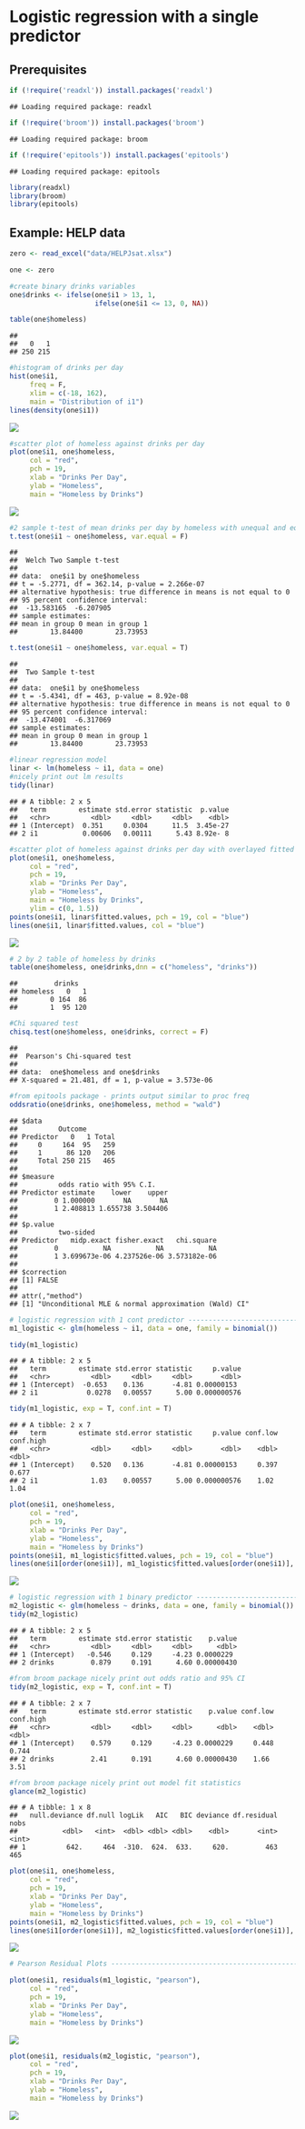 Logistic regression with a single predictor
================

## Prerequisites

``` r
if (!require('readxl')) install.packages('readxl') 
```

    ## Loading required package: readxl

``` r
if (!require('broom')) install.packages('broom') 
```

    ## Loading required package: broom

``` r
if (!require('epitools')) install.packages('epitools') 
```

    ## Loading required package: epitools

``` r
library(readxl)
library(broom)
library(epitools)
```

## Example: HELP data

``` r
zero <- read_excel("data/HELPJsat.xlsx")

one <- zero

#create binary drinks variables
one$drinks <- ifelse(one$i1 > 13, 1, 
                     ifelse(one$i1 <= 13, 0, NA))
```

``` r
table(one$homeless)
```

    ## 
    ##   0   1 
    ## 250 215

``` r
#histogram of drinks per day
hist(one$i1, 
     freq = F, 
     xlim = c(-18, 162), 
     main = "Distribution of i1")
lines(density(one$i1))
```

![](BS820_class1_lecture_files/figure-gfm/unnamed-chunk-4-1.png)<!-- -->

``` r
#scatter plot of homeless against drinks per day
plot(one$i1, one$homeless, 
     col = "red",
     pch = 19,
     xlab = "Drinks Per Day",
     ylab = "Homeless",
     main = "Homeless by Drinks")
```

![](BS820_class1_lecture_files/figure-gfm/unnamed-chunk-4-2.png)<!-- -->

``` r
#2 sample t-test of mean drinks per day by homeless with unequal and equal variance
t.test(one$i1 ~ one$homeless, var.equal = F)
```

    ## 
    ##  Welch Two Sample t-test
    ## 
    ## data:  one$i1 by one$homeless
    ## t = -5.2771, df = 362.14, p-value = 2.266e-07
    ## alternative hypothesis: true difference in means is not equal to 0
    ## 95 percent confidence interval:
    ##  -13.583165  -6.207905
    ## sample estimates:
    ## mean in group 0 mean in group 1 
    ##        13.84400        23.73953

``` r
t.test(one$i1 ~ one$homeless, var.equal = T)
```

    ## 
    ##  Two Sample t-test
    ## 
    ## data:  one$i1 by one$homeless
    ## t = -5.4341, df = 463, p-value = 8.92e-08
    ## alternative hypothesis: true difference in means is not equal to 0
    ## 95 percent confidence interval:
    ##  -13.474001  -6.317069
    ## sample estimates:
    ## mean in group 0 mean in group 1 
    ##        13.84400        23.73953

``` r
#linear regression model
linar <- lm(homeless ~ i1, data = one)
#nicely print out lm results
tidy(linar)
```

    ## # A tibble: 2 x 5
    ##   term        estimate std.error statistic  p.value
    ##   <chr>          <dbl>     <dbl>     <dbl>    <dbl>
    ## 1 (Intercept)  0.351     0.0304      11.5  3.45e-27
    ## 2 i1           0.00606   0.00111      5.43 8.92e- 8

``` r
#scatter plot of homeless against drinks per day with overlayed fitted values
plot(one$i1, one$homeless, 
     col = "red",
     pch = 19,
     xlab = "Drinks Per Day",
     ylab = "Homeless",
     main = "Homeless by Drinks",
     ylim = c(0, 1.5))
points(one$i1, linar$fitted.values, pch = 19, col = "blue")
lines(one$i1, linar$fitted.values, col = "blue")
```

![](BS820_class1_lecture_files/figure-gfm/unnamed-chunk-7-1.png)<!-- -->

``` r
# 2 by 2 table of homeless by drinks
table(one$homeless, one$drinks,dnn = c("homeless", "drinks"))
```

    ##         drinks
    ## homeless   0   1
    ##        0 164  86
    ##        1  95 120

``` r
#Chi squared test
chisq.test(one$homeless, one$drinks, correct = F)
```

    ## 
    ##  Pearson's Chi-squared test
    ## 
    ## data:  one$homeless and one$drinks
    ## X-squared = 21.481, df = 1, p-value = 3.573e-06

``` r
#from epitools package - prints output similar to proc freq
oddsratio(one$drinks, one$homeless, method = "wald")
```

    ## $data
    ##          Outcome
    ## Predictor   0   1 Total
    ##     0     164  95   259
    ##     1      86 120   206
    ##     Total 250 215   465
    ## 
    ## $measure
    ##          odds ratio with 95% C.I.
    ## Predictor estimate    lower    upper
    ##         0 1.000000       NA       NA
    ##         1 2.408813 1.655738 3.504406
    ## 
    ## $p.value
    ##          two-sided
    ## Predictor   midp.exact fisher.exact   chi.square
    ##         0           NA           NA           NA
    ##         1 3.699673e-06 4.237526e-06 3.573182e-06
    ## 
    ## $correction
    ## [1] FALSE
    ## 
    ## attr(,"method")
    ## [1] "Unconditional MLE & normal approximation (Wald) CI"

``` r
# logistic regression with 1 cont predictor -------------------------------
m1_logistic <- glm(homeless ~ i1, data = one, family = binomial())

tidy(m1_logistic)
```

    ## # A tibble: 2 x 5
    ##   term        estimate std.error statistic     p.value
    ##   <chr>          <dbl>     <dbl>     <dbl>       <dbl>
    ## 1 (Intercept)  -0.653    0.136       -4.81 0.00000153 
    ## 2 i1            0.0278   0.00557      5.00 0.000000576

``` r
tidy(m1_logistic, exp = T, conf.int = T)
```

    ## # A tibble: 2 x 7
    ##   term        estimate std.error statistic     p.value conf.low conf.high
    ##   <chr>          <dbl>     <dbl>     <dbl>       <dbl>    <dbl>     <dbl>
    ## 1 (Intercept)    0.520   0.136       -4.81 0.00000153     0.397     0.677
    ## 2 i1             1.03    0.00557      5.00 0.000000576    1.02      1.04

``` r
plot(one$i1, one$homeless, 
     col = "red",
     pch = 19,
     xlab = "Drinks Per Day",
     ylab = "Homeless",
     main = "Homeless by Drinks")
points(one$i1, m1_logistic$fitted.values, pch = 19, col = "blue")
lines(one$i1[order(one$i1)], m1_logistic$fitted.values[order(one$i1)], col = "blue")
```

![](BS820_class1_lecture_files/figure-gfm/unnamed-chunk-8-1.png)<!-- -->

``` r
# logistic regression with 1 binary predictor -----------------------------
m2_logistic <- glm(homeless ~ drinks, data = one, family = binomial())
tidy(m2_logistic)
```

    ## # A tibble: 2 x 5
    ##   term        estimate std.error statistic    p.value
    ##   <chr>          <dbl>     <dbl>     <dbl>      <dbl>
    ## 1 (Intercept)   -0.546     0.129     -4.23 0.0000229 
    ## 2 drinks         0.879     0.191      4.60 0.00000430

``` r
#from broom package nicely print out odds ratio and 95% CI
tidy(m2_logistic, exp = T, conf.int = T)
```

    ## # A tibble: 2 x 7
    ##   term        estimate std.error statistic    p.value conf.low conf.high
    ##   <chr>          <dbl>     <dbl>     <dbl>      <dbl>    <dbl>     <dbl>
    ## 1 (Intercept)    0.579     0.129     -4.23 0.0000229     0.448     0.744
    ## 2 drinks         2.41      0.191      4.60 0.00000430    1.66      3.51

``` r
#from broom package nicely print out model fit statistics
glance(m2_logistic)
```

    ## # A tibble: 1 x 8
    ##   null.deviance df.null logLik   AIC   BIC deviance df.residual  nobs
    ##           <dbl>   <int>  <dbl> <dbl> <dbl>    <dbl>       <int> <int>
    ## 1          642.     464  -310.  624.  633.     620.         463   465

``` r
plot(one$i1, one$homeless, 
     col = "red",
     pch = 19,
     xlab = "Drinks Per Day",
     ylab = "Homeless",
     main = "Homeless by Drinks")
points(one$i1, m2_logistic$fitted.values, pch = 19, col = "blue")
lines(one$i1[order(one$i1)], m2_logistic$fitted.values[order(one$i1)], col = "blue")
```

![](BS820_class1_lecture_files/figure-gfm/unnamed-chunk-8-2.png)<!-- -->

``` r
# Pearson Residual Plots ---------------------------------------------------------------

plot(one$i1, residuals(m1_logistic, "pearson"), 
     col = "red",
     pch = 19,
     xlab = "Drinks Per Day",
     ylab = "Homeless",
     main = "Homeless by Drinks")
```

![](BS820_class1_lecture_files/figure-gfm/unnamed-chunk-8-3.png)<!-- -->

``` r
plot(one$i1, residuals(m2_logistic, "pearson"), 
     col = "red",
     pch = 19,
     xlab = "Drinks Per Day",
     ylab = "Homeless",
     main = "Homeless by Drinks")
```

![](BS820_class1_lecture_files/figure-gfm/unnamed-chunk-8-4.png)<!-- -->

